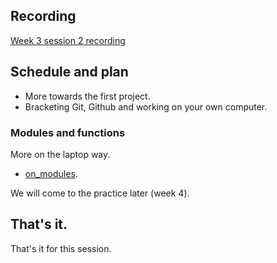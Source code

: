 ## Recording

[Week 3 session 2 recording](https://numfocus-org.zoom.us/rec/share/YIQUaJjjBQg2HCLm1VbXJ4hPE2T3EeGuMjSMYBw--VajunFmm_PWXKuZwAEiUuVj.8GMzoJ6lXQZHsrMj)

## Schedule and plan

* More towards the first project.
* Bracketing Git, Github and working on your own computer.

### Modules and functions

More on the laptop way.

* [on_modules](https://textbook.nipraxis.org/on_modules).

We will come to the practice later (week 4).

## That's it.

That's it for this session.
